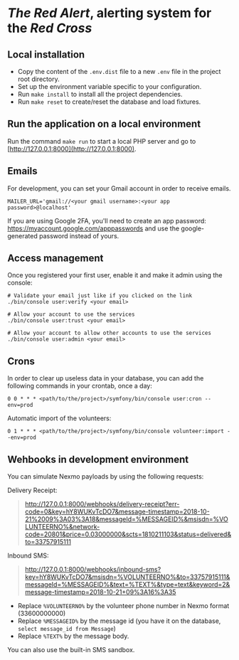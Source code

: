 # _The Red Alert_, alerting system for the _Red Cross_

## Local installation

* Copy the content of the `.env.dist` file to a new `.env` file in the project root directory.
* Set up the environment variable specific to your configuration.
* Run `make install` to install all the project dependencies.
* Run `make reset` to create/reset the database and load fixtures.
 
## Run the application on a local environment

Run the command `make run` to start a local PHP server and go to [http://127.0.0.1:8000](http://127.0.0.1:8000).

## Emails

For development, you can set your Gmail account in order to receive emails.

```
MAILER_URL='gmail://<your gmail username>:<your app password>@localhost'
```

If you are using Google 2FA, you'll need to create an app password:
https://myaccount.google.com/apppasswords and use the google-generated password instead of yours.

## Access management

Once you registered your first user, enable it and make it admin using the console:

```
# Validate your email just like if you clicked on the link
./bin/console user:verify <your email>

# Allow your account to use the services
./bin/console user:trust <your email>

# Allow your account to allow other accounts to use the services
./bin/console user:admin <your email>
```

## Crons

In order to clear up useless data in your database, you can add the following commands in your crontab, once a day:

```
0 0 * * * <path/to/the/project>/symfony/bin/console user:cron --env=prod
```

Automatic import of the volunteers:

```
0 1 * * * <path/to/the/project>/symfony/bin/console volunteer:import --env=prod
```

## Wehbooks in development environment

You can simulate Nexmo payloads by using the following requests:

Delivery Receipt:

> http://127.0.0.1:8000/webhooks/delivery-receipt?err-code=0&key=hY8WUKvTcDO7&message-timestamp=2018-10-21%2009%3A03%3A18&messageId=%MESSAGEID%&msisdn=%VOLUNTEERNO%&network-code=20801&price=0.03000000&scts=1810211103&status=delivered&to=33757915111

Inbound SMS:

> http://127.0.0.1:8000/webhooks/inbound-sms?key=hY8WUKvTcDO7&msisdn=%VOLUNTEERNO%&to=33757915111&messageId=%MESSAGEID%&text=%TEXT%&type=text&keyword=2&message-timestamp=2018-10-21+09%3A16%3A35

- Replace `%VOLUNTEERNO%` by the volunteer phone number in Nexmo format (33600000000)
- Replace `%MESSAGEID%` by the message id (you have it on the database, `select message_id from Message`)
- Replace `%TEXT%` by the message body.

You can also use the built-in SMS sandbox.
